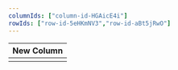 ```yaml
---
columnIds: ["column-id-HGAicE4i"]
rowIds: ["row-id-5eHKmNV3","row-id-aBt5jRwO"]
---
```


| New Column |
| -------- |
|          |